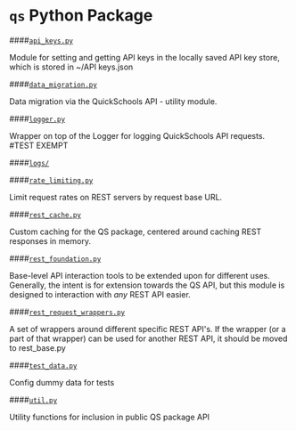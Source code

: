 `qs` Python Package
===

####[`api_keys.py`](./api_keys.py)

Module for setting and getting API keys in the locally saved API key store,
which is stored in ~/API keys.json


####[`data_migration.py`](./data_migration.py)

Data migration via the QuickSchools API - utility module.

####[`logger.py`](./logger.py)

Wrapper on top of the Logger for logging QuickSchools API requests.
\#TEST EXEMPT


####[`logs/`](./logs)

####[`rate_limiting.py`](./rate_limiting.py)

Limit request rates on REST servers by request base URL.

####[`rest_cache.py`](./rest_cache.py)

Custom caching for the QS package, centered around caching REST responses
in memory.


####[`rest_foundation.py`](./rest_foundation.py)

Base-level API interaction tools to be extended upon for different uses.
Generally, the intent is for extension towards the QS API, but this module
is designed to interaction with *any* REST API easier.


####[`rest_request_wrappers.py`](./rest_request_wrappers.py)

A set of wrappers around different specific REST API's. If the wrapper (or a
part of that wrapper) can be used for another REST API, it should be moved to
rest_base.py


####[`test_data.py`](./test_data.py)

Config dummy data for tests

####[`util.py`](./util.py)

Utility functions for inclusion in public QS package API